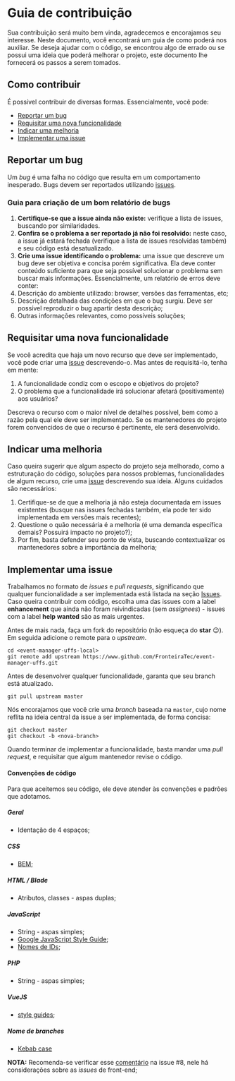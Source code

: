 # Guia de contribuição

Sua contribuição será muito bem vinda, agradecemos e encorajamos seu interesse. Neste documento, você encontrará um guia de como poderá nos auxiliar. Se deseja ajudar com o código, se encontrou algo de errado ou se possui uma ideia que poderá melhorar o projeto, este documento lhe fornecerá os passos a serem tomados.

## Como contribuir

É possível contribuir de diversas formas. Essencialmente, você pode:

- [Reportar um bug](#reportar-um-bug)
- [Requisitar uma nova funcionalidade](#requisitar-uma-nova-funcionalidade)
- [Indicar uma melhoria](#indicar-uma-melhoria)
- [Implementar uma issue](#implementar-uma-issue)

## Reportar um bug
Um *bug* é uma falha no código que resulta em um comportamento inesperado. Bugs devem ser reportados utilizando [issues](https://github.com/FronteiraTec/event-manager-uffs/issues).

### Guia para criação de um bom relatório de bugs

1. **Certifique-se que a issue ainda não existe:** verifique a lista de issues, buscando por similaridades.
1. **Confira se o problema a ser reportado já não foi resolvido:** neste caso, a issue já estará fechada (verifique a lista de issues resolvidas também) e seu código está desatualizado.
1. **Crie uma issue identificando o problema:** uma issue que descreve um bug deve ser objetiva e concisa porém significativa. Ela deve conter conteúdo suficiente para que seja possível solucionar o problema sem buscar mais informações. Essencialmente, um relatório de erros deve conter:
1. Descrição do ambiente utilizado: browser, versões das ferramentas, etc;
1. Descrição detalhada das condições em que o bug surgiu. Deve ser possível reproduzir o bug apartir desta descrição;
1. Outras informações relevantes, como possíveis soluções;

## Requisitar uma nova funcionalidade

Se você acredita que haja um novo recurso que deve ser implementado, você pode criar uma [issue](https://github.com/FronteiraTec/event-manager-uffs/issues) descrevendo-o. Mas antes de requisitá-lo, tenha em mente:
1. A funcionalidade condiz com o escopo e objetivos do projeto?
1. O problema que a funcionalidade irá solucionar afetará (positivamente) aos usuários?

Descreva o recurso com o maior nível de detalhes possível, bem como a razão pela qual ele deve ser implementado. Se os mantenedores do projeto forem convencidos de que o recurso é pertinente, ele será desenvolvido.

## Indicar uma melhoria

Caso queira sugerir que algum aspecto do projeto seja melhorado, como a estruturação do código, soluções para nossos problemas, funcionalidades de algum recurso, crie uma [issue](https://github.com/FronteiraTec/event-manager-uffs/issues) descrevendo sua ideia. Alguns cuidados são necessários:
1. Certifique-se de que a melhoria já não esteja documentada em issues existentes (busque nas issues fechadas também, ela pode ter sido implementada em versões mais recentes);
1. Questione o quão necessária é a melhoria (é uma demanda específica demais? Possuirá impacto no projeto?);
1. Por fim, basta defender seu ponto de vista, buscando contextualizar os mantenedores sobre a importância da melhoria;


## Implementar uma issue

Trabalhamos no formato de *issues* e *pull requests*, significando que qualquer funcionalidade a ser implementada está listada na seção [Issues](https://github.com/FronteiraTec/event-manager-uffs/issues). Caso queira contribuir com código, escolha uma das issues com a label **enhancement** que ainda não foram reivindicadas (sem *assignees*) - issues com a label **help wanted** são as mais urgentes.

Antes de mais nada, faça um fork do repositório (não esqueça do **star** 😉). Em seguida adicione o remote para o *upstream*.
```
cd <event-manager-uffs-local>
git remote add upstream https://www.github.com/FronteiraTec/event-manager-uffs.git
```

Antes de desenvolver qualquer funcionalidade, garanta que seu branch está atualizado.
```
git pull upstream master
```

Nós encorajamos que você crie uma *branch* baseada na `master`, cujo nome reflita na ideia central da issue a ser implementada, de forma concisa:

```
git checkout master
git checkout -b <nova-branch>
```

Quando terminar de implementar a funcionalidade, basta mandar uma *pull request*, e requisitar que algum mantenedor revise o código.

#### Convenções de código
Para que aceitemos seu código, ele deve atender às convenções e padrões que adotamos.

##### Geral
* Identação de 4 espaços;

##### CSS
* [BEM](http://getbem.com/naming/);

##### HTML / Blade
* Atributos, classes - aspas duplas;

##### JavaScript
* String - aspas simples;
* [Google JavaScript Style Guide](https://google.github.io/styleguide/javascriptguide.xml);
* [Nomes de IDs](https://github.com/FronteiraTec/event-manager-uffs/pull/13#discussion_r376205648);

##### PHP
* String - aspas simples;

##### VueJS
* [style guides](https://vuejs.org/v2/style-guide/);

##### Nome de branches
* [Kebab case](https://en.wiktionary.org/wiki/kebab_case)

**NOTA:** Recomenda-se verificar esse [comentário](https://github.com/FronteiraTec/event-manager-uffs/issues/8#issuecomment-587853458) na issue #8, nele há considerações sobre as _issues_ de front-end;
